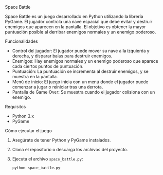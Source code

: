 Space Battle

Space Battle es un juego desarrollado en Python utilizando la librería PyGame. El jugador controla una nave espacial que debe evitar y destruir enemigos que aparecen en la pantalla. El objetivo es obtener la mayor puntuación posible al derribar enemigos normales y un enemigo poderoso.

 Funcionalidades

- Control del jugador: El jugador puede mover su nave a la izquierda y derecha, y disparar balas para destruir enemigos.
- Enemigos: Hay enemigos normales y un enemigo poderoso que aparece cada ciertos puntos de puntuación.
- Puntuación: La puntuación se incrementa al destruir enemigos, y se muestra en la pantalla.
- Menú de inicio: El juego inicia con un menú donde el jugador puede comenzar a jugar o reiniciar tras una derrota.
- Pantalla de Game Over: Se muestra cuando el jugador colisiona con un enemigo.

 Requisitos

- Python 3.x
- PyGame

 Cómo ejecutar el juego

1. Asegúrate de tener Python y PyGame instalados.
2. Clona el repositorio o descarga los archivos del proyecto.
3. Ejecuta el archivo `space_battle.py`:

   ```bash
   python space_battle.py
